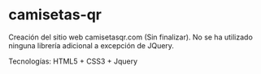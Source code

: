 camisetas-qr
============

Creación del sitio web camisetasqr.com (Sin finalizar).
No se ha utilizado ninguna librería adicional a excepción de JQuery.

Tecnologías: HTML5 + CSS3 + Jquery
